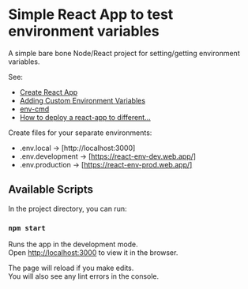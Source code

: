 # Simple React App to test environment variables

A simple bare bone Node/React project for setting/getting environment variables.

See:

* [Create React App](https://create-react-app.dev/)
* [Adding Custom Environment Variables](https://create-react-app.dev/docs/adding-custom-environment-variables/)
* [env-cmd](https://www.npmjs.com/package/env-cmd)
* [How to deploy a react-app to different...](https://victorbruce82.medium.com/how-to-deploy-a-react-app-to-different-firebase-hosting-environments-dev-and-prod-da3f4cae9a1e)

Create files for your separate environments:

* .env.local -> [http://localhost:3000]
* .env.development -> [https://react-env-dev.web.app/]
* .env.production -> [https://react-env-prod.web.app/]

## Available Scripts

In the project directory, you can run:

### `npm start`

Runs the app in the development mode.\
Open [http://localhost:3000](http://localhost:3000) to view it in the browser.

The page will reload if you make edits.\
You will also see any lint errors in the console.
